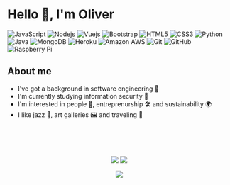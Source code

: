 # **Hello 👋, I'm Oliver**

![JavaScript](https://img.shields.io/badge/-JavaScript-black?style=flat-square&logo=javascript)
![Nodejs](https://img.shields.io/badge/-Nodejs-black?style=flat-square&logo=Node.js)
![Vuejs](https://img.shields.io/badge/-Vuejs-black?style=flat-square&logo=vuedotjs)
![Bootstrap](https://img.shields.io/badge/-Bootstrap-black?style=flat-square&logo=bootstrap)
![HTML5](https://img.shields.io/badge/-HTML5-black?style=flat-square&logo=html5)
![CSS3](https://img.shields.io/badge/-CSS3-black?style=flat-square&logo=css3)
![Python](https://img.shields.io/badge/-Python-black?style=flat-square&logo=Python)
![Java](https://img.shields.io/badge/-Java-black?style=flat-square&logo=java)
![MongoDB](https://img.shields.io/badge/-MongoDB-black?style=flat-square&logo=mongodb)
![Heroku](https://img.shields.io/badge/-Heroku-black?style=flat-square&logo=heroku)
![Amazon AWS](https://img.shields.io/badge/AWS-black?style=flat-square&logo=amazon-aws)
![Git](https://img.shields.io/badge/-Git-black?style=flat-square&logo=git)
![GitHub](https://img.shields.io/badge/-GitHub-black?style=flat-square&logo=github)
![Raspberry Pi](https://img.shields.io/badge/-Raspberry%20Pi-black?style=flat-square&logo=Raspberry-Pi)

## **About me**

- I've got a background in software engineering 💾
- I'm currently studying information security 🔐
- I'm interested in people 🤠, entreprenurship 🛠 and sustainability 🌍
- I like jazz 🎺, art galleries 🖼 and traveling 🧳

<br>
<br>
<br>
<p align="center">
<a target="_blank" href="https://oliverrr.net/"><img src="https://img.shields.io/badge/-Website-black?style=for-the-badge"></img></a>	
<a target="_blank" href="mailto:hello@oliverrr.net"><img src="https://img.shields.io/badge/-Gmail-black?style=for-the-badge&logo=Gmail"></img></a>
</p>

<p align="center">
<img src="https://visitor-badge.glitch.me/badge?page_id=olivermanzi.olivermanzi"></img>
</p>
